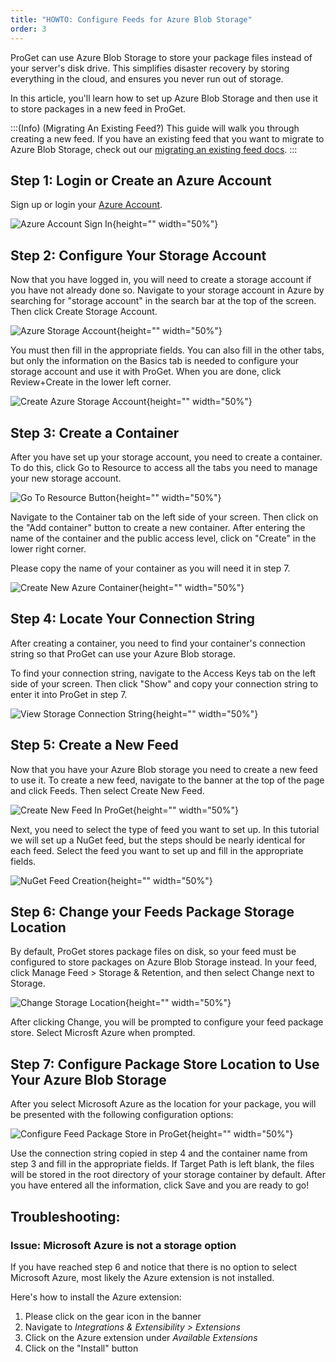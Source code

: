 ```yaml
---
title: "HOWTO: Configure Feeds for Azure Blob Storage"
order: 3
---
```



ProGet can use Azure Blob Storage to store your package files instead of your server's disk drive. This simplifies disaster recovery by storing everything in the cloud, and ensures you never run out of storage.

In this article, you'll learn how to set up Azure Blob Storage and then use it to store packages in a new feed in ProGet.

:::(Info) (Migrating An Existing Feed?)
This guide will walk you through creating a new feed. If you have an existing feed that you want to migrate to Azure Blob Storage, check out our [migrating an existing feed docs](/docs/proget/advanced-features/proget-advanced-cloud-storage#migrating-an-existing-feed).
:::
## Step 1: Login or Create an Azure Account
Sign up or login your [Azure Account](https://azure.microsoft.com/en-us/).

![Azure Account Sign In](/resources/docs/azure-signin.png){height="" width="50%"}

## Step 2: Configure Your Storage Account
Now that you have logged in, you will need to create a storage account if you have not already done so. Navigate to your storage account in Azure by searching for "storage account" in the search bar at the top of the screen. Then click Create Storage Account.

![Azure Storage Account](/resources/docs/azure-storageaccounts-mainpage.png){height="" width="50%"}

You must then fill in the appropriate fields. You can also fill in the other tabs, but only the information on the Basics tab is needed to configure your storage account and use it with ProGet. When you are done, click Review+Create in the lower left corner.

![Create Azure Storage Account](/resources/docs/azure-storageaccounts-create.png){height="" width="50%"}

## Step 3: Create a Container

After you have set up your storage account, you need to create a container. To do this, click Go to Resource to access all the tabs you need to manage your new storage account.

![Go To Resource Button](/resources/docs/azure-storageaccounts-gotoresource.png){height="" width="50%"}

Navigate to the Container tab on the left side of your screen. Then click on the "Add container" button to create a new container. After entering the name of the container and the public access level, click on "Create" in the lower right corner.

Please copy the name of your container as you will need it in step 7.

![Create New Azure Container](/resources/docs/azure-containers-create.png){height="" width="50%"}

## Step 4: Locate Your Connection String
After creating a container, you need to find your container's connection string so that ProGet can use your Azure Blob storage.

To find your connection string, navigate to the Access Keys tab on the left side of your screen. Then click "Show" and copy your connection string to enter it into ProGet in step 7.

![View Storage Connection String](/resources/docs/azure-storageaccounts-connectionstring.png){height="" width="50%"}

## Step 5: Create a New Feed
Now that you have your Azure Blob storage you need to create a new feed to use it. To create a new feed, navigate to the banner at the top of the page and click Feeds. Then select Create New Feed.

![Create New Feed In ProGet](/resources/docs/proget-feeds-createnewfeed.png){height="" width="50%"}
    
Next, you need to select the type of feed you want to set up. In this tutorial we will set up a NuGet feed, but the steps should be nearly identical for each feed. Select the feed you want to set up and fill in the appropriate fields.

![NuGet Feed Creation](/resources/docs/proget-nuget-newfeed.png){height="" width="50%"}

## Step 6: Change your Feeds Package Storage Location
By default, ProGet stores package files on disk, so your feed must be configured to store packages on Azure Blob Storage instead. In your feed, click Manage Feed > Storage & Retention, and then select Change next to Storage.

![Change Storage Location](/resources/docs/proget-nuget-changestorage.png){height="" width="50%"}

After clicking Change, you will be prompted to configure your feed package store. Select Microsft Azure when prompted.

## Step 7: Configure Package Store Location to Use Your Azure Blob Storage
After you select Microsoft Azure as the location for your package, you will be presented with the following configuration options:

![Configure Feed Package Store in ProGet](/resources/docs/proget-nuget-configureazure.png){height="" width="50%"}

Use the connection string copied in step 4 and the container name from step 3 and fill in the appropriate fields. If Target Path is left blank, the files will be stored in the root directory of your storage container by default. After you have entered all the information, click Save and you are ready to go!

## Troubleshooting:
### Issue:  Microsoft Azure is not a storage option
If you have reached step 6 and notice that there is no option to select Microsoft Azure, most likely the Azure extension is not installed.

Here's how to install the Azure extension:
1. Please click on the gear icon in the banner
2. Navigate to _Integrations & Extensibility > Extensions_
3. Click on the Azure extension under _Available Extensions_
4. Click on the "Install" button
